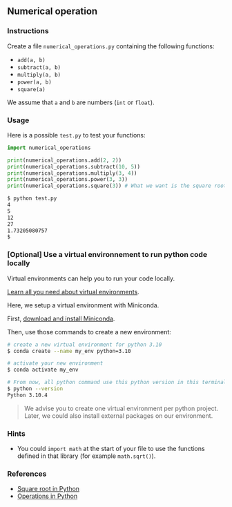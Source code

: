 ## Numerical operation

### Instructions

Create a file `numerical_operations.py` containing the following functions:

- `add(a, b)`
- `subtract(a, b)`
- `multiply(a, b)`
- `power(a, b)`
- `square(a)`

We assume that `a` and `b` are numbers (`int` or `float`).

### Usage

Here is a possible `test.py` to test your functions:

```python
import numerical_operations

print(numerical_operations.add(2, 2))
print(numerical_operations.subtract(10, 5))
print(numerical_operations.multiply(3, 4))
print(numerical_operations.power(3, 3))
print(numerical_operations.square(3)) # What we want is the square root of the number.
```

```bash
$ python test.py
4
5
12
27
1.73205080757
$
```

### [Optional] Use a virtual environnement to run python code locally

Virtual environments can help you to run your code locally.

[Learn all you need about virtual environments](https://openclassrooms.com/fr/courses/6951236-mettez-en-place-votre-environnement-python/7013854-decouvrez-les-environnements-virtuels).

Here, we setup a virtual environment with Miniconda.

First, [download and install Miniconda](https://docs.conda.io/en/latest/miniconda.html).

Then, use those commands to create a new environment:

```bash
# create a new virtual environment for python 3.10
$ conda create --name my_env python=3.10

# activate your new environment
$ conda activate my_env

# From now, all python command use this python version in this terminal
$ python --version
Python 3.10.4
```

> We advise you to create one virtual environment per python project. Later, we could also install external packages on our environment.

### Hints

- You could `import math` at the start of your file to use the functions defined in that library (for example `math.sqrt()`).

### References

- [Square root in Python](https://www.geeksforgeeks.org/python-math-function-sqrt/)
- [Operations in Python](https://www.geeksforgeeks.org/python-arithmetic-operators/)
